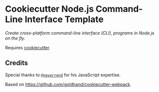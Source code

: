 # Cookiecutter Node.js Command-Line Interface Template

_Create cross-platform command-line interface (CLI), programs in Node.js on the fly._

Requires [cookiecutter](https://github.com/audreyr/cookiecutter).

## Credits

Special thanks to [`@neverrend`](https://github.com/neverrend) for his JavaScript expertise.

Based on <https://github.com/goldhand/cookiecutter-webpack>.
